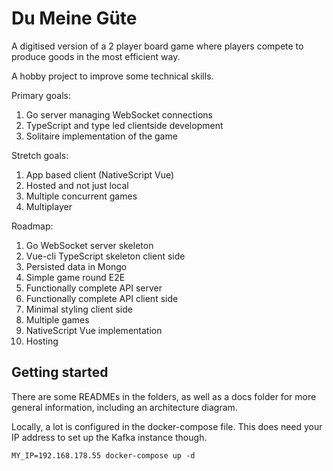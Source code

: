 # Du Meine Güte

A digitised version of a 2 player board game where players compete to produce goods in the most efficient way.

A hobby project to improve some technical skills.

Primary goals:

1. Go server managing WebSocket connections
1. TypeScript and type led clientside development
1. Solitaire implementation of the game

Stretch goals:

1. App based client (NativeScript Vue)
1. Hosted and not just local
1. Multiple concurrent games
1. Multiplayer

Roadmap:

1. Go WebSocket server skeleton
1. Vue-cli TypeScript skeleton client side
1. Persisted data in Mongo
1. Simple game round E2E
1. Functionally complete API server
1. Functionally complete API client side
1. Minimal styling client side
1. Multiple games
1. NativeScript Vue implementation
1. Hosting

## Getting started

There are some READMEs in the folders, as well as a docs folder for more general information, including an architecture diagram.

Locally, a lot is configured in the docker-compose file. This does need your IP address to set up the Kafka instance though.

`MY_IP=192.168.178.55 docker-compose up -d`
